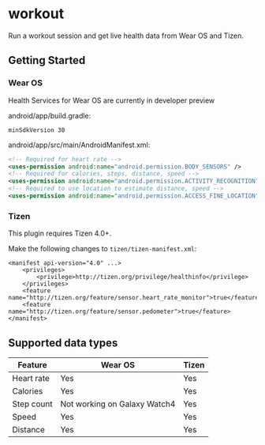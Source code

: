 # workout

Run a workout session and get live health data from Wear OS and Tizen.

## Getting Started

### Wear OS
Health Services for Wear OS are currently in developer preview

android/app/build.gradle:

`minSdkVersion 30`

android/app/src/main/AndroidManifest.xml:
```xml
<!-- Required for heart rate -->
<uses-permission android:name="android.permission.BODY_SENSORS" />
<!-- Required for calories, steps, distance, speed -->
<uses-permission android:name="android.permission.ACTIVITY_RECOGNITION" />
<!-- Required to use location to estimate distance, speed -->
<uses-permission android:name="android.permission.ACCESS_FINE_LOCATION" />
```

### Tizen

This plugin requires Tizen 4.0+.

Make the following changes to `tizen/tizen-manifest.xml`:
```
<manifest api-version="4.0" ...>
    <privileges>
        <privilege>http://tizen.org/privilege/healthinfo</privilege>
    </privileges>
    <feature name="http://tizen.org/feature/sensor.heart_rate_monitor">true</feature>
    <feature name="http://tizen.org/feature/sensor.pedometer">true</feature>
</manifest>
```

## Supported data types

| Feature    | Wear OS                      | Tizen |
| ---------- | ---------------------------- | ----- |
| Heart rate | Yes                          | Yes   |
| Calories   | Yes                          | Yes   |
| Step count | Not working on Galaxy Watch4 | Yes   |
| Speed      | Yes                          | Yes   |
| Distance   | Yes                          | Yes   |